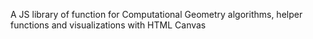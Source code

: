A JS library of function for Computational Geometry algorithms, helper functions and visualizations with HTML Canvas

